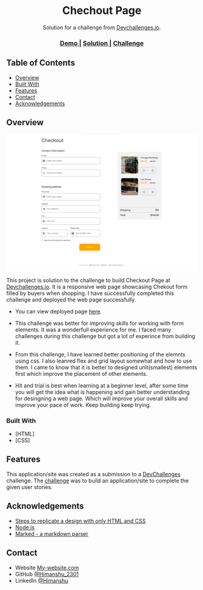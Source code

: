 <!-- Please update value in the {}  -->

<h1 align="center">Chechout Page</h1>

<div align="center">
   Solution for a challenge from  <a href="http://devchallenges.io" target="_blank">Devchallenges.io</a>.
</div>

<div align="center">
  <h3>
    <a href="https://himanshu-196018.github.io/checkout_page_challenge/">
      Demo
    </a>
    <span> | </span>
    <a href="https://github.com/Himanshu-196018/checkout_page_challenge">
      Solution
    </a>
    <span> | </span>
    <a href="https://devchallenges.io/challenges/0J1NxxGhOUYVqihwegfO">
      Challenge
    </a>
  </h3>
</div>

<!-- TABLE OF CONTENTS -->

## Table of Contents

- [Overview](#overview)
- [Built With](#built-with)
- [Features](#features)
- [Contact](#contact)
- [Acknowledgements](#acknowledgements)

<!-- OVERVIEW -->

## Overview

![screenshot](images/screenshot.png)

This project is solution to the challenge to build Checkout Page at <a href="http://devchallenges.io" target="_blank">Devchallenges.io</a>. It is a responsive web page showcasing Chekout form filled by buyers when shopping. I have successfully completed this challenge and deployed the web page successfully.

- You can view deployed page <a href="https://himanshu-196018.github.io/checkout_page_challenge/">here</a>.

- This challenge was better for improving skills for working with form elements. It was a wonderfull experience for me. I faced many challenges during this challenge but got a lot of experince from building it.

- From this challenge, I have learned better positioning of the elemnts using css. I also leanred flex and grid layout somewhat and how to use them. I came to know that it is better to designed unit(smallest) elements first which improve the placement of other elements.

- Hit and trial is best when learning at a beginner level, after some time you will get the idea what is happening and gain better understanding for desingning a web page. Which will improve your overall skills and improve your pace of work. Keep building keep trying.

### Built With

<!-- This section should list any major frameworks that you built your project using. Here are a few examples.-->

- [HTML]
- [CSS]

## Features

<!-- List the features of your application or follow the template. Don't share the figma file here :) -->

This application/site was created as a submission to a [DevChallenges](https://devchallenges.io/challenges) challenge. The [challenge](https://devchallenges.io/challenges/0J1NxxGhOUYVqihwegfO) was to build an application/site to complete the given user stories.

## Acknowledgements

<!-- This section should list any articles or add-ons/plugins that helps you to complete the project. This is optional but it will help you in the future. For exmpale -->

- [Steps to replicate a design with only HTML and CSS](https://devchallenges-blogs.web.app/how-to-replicate-design/)
- [Node.js](https://nodejs.org/)
- [Marked - a markdown parser](https://github.com/chjj/marked)

## Contact

- Website [My-website.com](https://{your-web-site-link})
- GitHub [@Himanshu_2301](https://github.com/Himanshu-196018)
- LinkedIn [@Himanshu](https://www.linkedin.com/in/himanshu-kumar-2b7993167)
